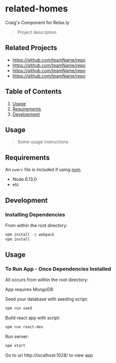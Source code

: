 # related-homes
Craig's Component for Relax.ly

> Project description

## Related Projects

  - https://github.com/teamName/repo
  - https://github.com/teamName/repo
  - https://github.com/teamName/repo
  - https://github.com/teamName/repo

## Table of Contents

1. [Usage](#Usage)
1. [Requirements](#requirements)
1. [Development](#development)

## Usage

> Some usage instructions

## Requirements

An `nvmrc` file is included if using [nvm](https://github.com/creationix/nvm).

- Node 6.13.0
- etc

## Development

### Installing Dependencies

From within the root directory:

```sh
npm install -g webpack
npm install
```
## Usage
 ### To Run App - Once Dependencies Installed

 All occurs from within the root directory:

 App requires MongoDB

 Seed your database with seeding script:

 ```sh
 npm run seed
 ```
 Build react app with script:

 ```sh
 npm run react-dev
 ```
 Run server:

 ```sh
 npm start
 ```
 Go to url http://localhost:1028/ to view app